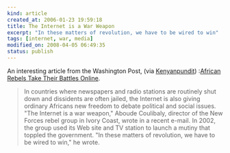 ```yaml
--- 
kind: article
created_at: 2006-01-23 19:59:18
title: The Internet is a War Weapon
excerpt: "In these matters of revolution, we have to be wired to win"
tags: [internet, war, media]
modified_on: 2008-04-05 06:49:35
status: publish
---
```


An interesting article from the Washington Post, (via <a href="http://www.kenyanpundit.com/?p=113">Kenyanpundit</a>) :<a href="http://www.washingtonpost.com/wp-dyn/content/article/2006/01/13/AR2006011301730.html">African Rebels Take Their Battles Online</a>.


<blockquote class="large">
In countries where newspapers and radio stations are routinely shut down and dissidents are often jailed, the Internet is also giving ordinary Africans new freedom to debate political and social issues. "The Internet is a war weapon," Aboude Coulibaly, director of the New Forces rebel group in Ivory Coast, wrote in a recent e-mail. In 2002, the group used its Web site and TV station to launch a mutiny that toppled the government. "In these matters of revolution, we have to be wired to win," he wrote.</blockquote>

